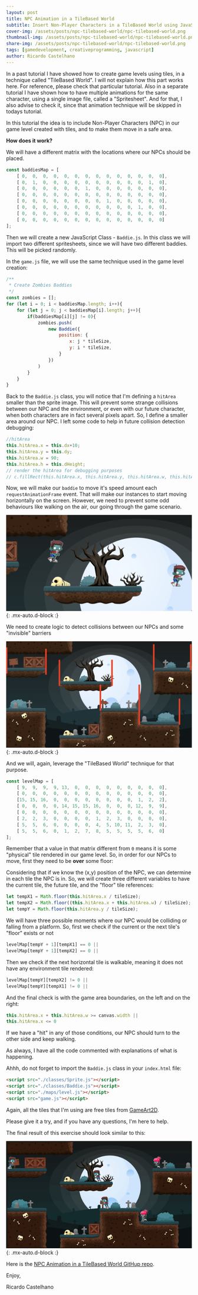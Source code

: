 ```yaml
---
layout: post
title: NPC Animation in a TileBased World
subtitle: Insert Non-Player Characters in a TileBased World using JavaScript
cover-img: /assets/posts/npc-tilebased-world/npc-tilebased-world.png
thumbnail-img: /assets/posts/npc-tilebased-world/npc-tilebased-world.png
share-img: /assets/posts/npc-tilebased-world/npc-tilebased-world.png
tags: [gamedevelopment, creativeprogramming, javascript]
author: Ricardo Castelhano
---
```


In a past tutorial I have showed how to create game levels using tiles, in a technique called "TileBased World". I will not explain how this part works here. For reference, please check that particular tutorial. 
Also in a separate tutorial I have shown how to have multiple animations for the same character, using a single image file, called a "Spritesheet". And for that, I also advise to check it, since that animation technique will be skipped in todays tutorial.

In this tutorial the idea is to include Non-Player Characters (NPC) in our game level created with tiles, and to make them move in a safe area.

**How does it work?**

We will have a different matrix with the locations where our NPCs should be placed.

```js
const baddiesMap = [
    [ 0,  0,  0,  0,  0,  0,  0,  0,  0,  0,  0,  0,  0,  0],
    [ 0,  1,  0,  0,  0,  0,  0,  0,  0,  0,  0,  0,  1,  0],
    [ 0,  0,  0,  0,  0,  0,  1,  0,  0,  0,  0,  0,  0,  0],
    [ 0,  0,  0,  0,  0,  0,  0,  0,  0,  0,  0,  0,  0,  0],
    [ 0,  0,  0,  0,  0,  0,  0,  0,  1,  0,  0,  0,  0,  0],
    [ 0,  0,  0,  0,  0,  0,  0,  0,  0,  0,  0,  1,  0,  0],
    [ 0,  0,  0,  0,  0,  0,  0,  0,  0,  0,  0,  0,  0,  0],
    [ 0,  0,  0,  0,  0,  0,  0,  0,  0,  0,  0,  0,  0,  0]
];
```
Then we will create a new JavaScript Class - `Baddie.js`. 
In this class we will import two different spritesheets, since we will have two different baddies. This will be picked randomly.

In the `game.js` file, we will use the same technique used in the game level creation:

```js
/**
 * Create Zombies Baddies
 */
const zombies = [];
for (let i = 0; i < baddiesMap.length; i++){
    for (let j = 0; j < baddiesMap[i].length; j++){
        if(baddiesMap[i][j] != 0){
            zombies.push(
                new Baddie({
                    position: {
                        x: j * tileSize,
                        y: i * tileSize,
                    }
                })
            )
        }   
    }
}
```

Back to the `Baddie.js` class, you will notice that I'm defining a `hitArea` smaller than the sprite image. This will prevent some strange collisions between our NPC and the environment, or even with our future character, when both characters are in fact several pixels apart. So, I define a smaller area around our NPC. I left some code to help in future collision detection debugging:

```js
//hitArea
this.hitArea.x = this.dx+10;
this.hitArea.y = this.dy;
this.hitArea.w = 90;
this.hitArea.h = this.dHeight;
// render the hitArea for debugging purposes
// c.fillRect(this.hitArea.x, this.hitArea.y, this.hitArea.w, this.hitArea.h);
```

Now, we will make our `baddie` to move it's speed amount each `requestAnimationFrame` event. That will make our instances to start moving horizontally on the screen. However, we need to prevent some odd behaviours like walking on the air, our going through the game scenario.

![Image1](/assets/posts/npc-tilebased-world/image1.png){: .mx-auto.d-block :}

We need to create logic to detect collisions between our NPCs and some "invisible" barriers

![Image2](/assets/posts/npc-tilebased-world/image2.png){: .mx-auto.d-block :}

And we will, again, leverage the "TileBased World" technique for that purpose.

```js
const levelMap = [
    [ 9,  9,  9,  9, 13,  0,  0,  0,  0,  0,  0,  0,  0,  0],
    [ 0,  0,  0,  0,  0,  0,  0,  0,  0,  0,  0,  0,  0,  0],
    [15, 15, 16,  0,  0,  0,  0,  0,  0,  0,  0,  1,  2,  2],
    [ 0,  0,  0,  0, 14, 15, 15, 16,  0,  0,  0, 12,  9,  9],
    [ 0,  0,  0,  0,  0,  0,  0,  0,  0,  0,  0,  0,  0,  0],
    [ 2,  2,  3,  0,  0,  0,  0,  1,  2,  3,  0,  0,  0,  0],
    [ 5,  5,  6,  0,  0,  0,  0,  4,  5, 10, 11,  2,  3,  0],
    [ 5,  5,  6,  0,  1,  2,  7,  8,  5,  5,  5,  5,  6,  0]
];
```

Remember that a value in that matrix different from `0` means it is some "physical" tile rendered in our game level. So, in order for our NPCs to move, first they need to be **over** some floor:

Considering that if we know the (x,y) position of the NPC, we can determine in each tile the NPC is in. So, we will create three different variables to have the current tile, the future tile, and the "floor" tile references:

```js
let tempX1 = Math.floor(this.hitArea.x / tileSize);
let tempX2 = Math.floor((this.hitArea.x + this.hitArea.w) / tileSize);
let tempY = Math.floor(this.hitArea.y / tileSize);
```

We will have three possible moments where our NPC would be colliding or falling from a platform. So, first we check if the current or the next tile's "floor" exists or not

```js
levelMap[tempY + 1][tempX1] == 0 ||
levelMap[tempY + 1][tempX2] == 0 ||
```

Then we check if the next horizontal tile is walkable, meaning it does not have any environment tile rendered:
```js
levelMap[tempY][tempX2] != 0 || 
levelMap[tempY][tempX1] != 0 || 
```

And the final check is with the game area boundaries, on the left and on the right:

```js
this.hitArea.x + this.hitArea.w >= canvas.width ||
this.hitArea.x <= 0
```

If we have a "hit" in any of those conditions, our NPC should turn to the other side and keep walking.

As always, I have all the code commented with explanations of what is happening.

Ahhh, do not forget to import the `Baddie.js` class in your `index.html` file:

```html
<script src="./classes/Sprite.js"></script>
<script src="./classes/Baddie.js"></script>
<script src="./maps/level.js"></script>
<script src="game.js"></script>
```

Again, all the tiles that I'm using are free tiles from [GameArt2D](https://www.gameart2d.com/freebies.html).


Please give it a try, and if you have any questions, I'm here to help.

The final result of this exercise should look similar to this:

![final result](/assets/posts/npc-tilebased-world/final.gif){: .mx-auto.d-block :}

Here is the [NPC Animation in a TileBased World GitHup repo]().


Enjoy,

Ricardo Castelhano
